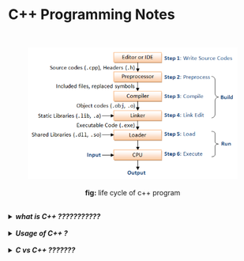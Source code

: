 # C++ Programming Notes

<br/>

<!--
<details>
	<summary> <b><em> Life cycle of C++ program </em></b> </summary>
<p>-->

<div align="center" width="600">
<figure>
<img src="images/life-cycle.png" alt="life cycle of c++ program">
	<figcaption> <br/> <b>fig: </b>life cycle of c++ program </figcaption>
</figure>
</div>

<!--</p>
</details>-->

<br/>


<details>
	<summary> <b><em> what is C++ ??????????? </em></b> </summary>
<p>

***Answer:***</p>
</details>

<br/>

<details>
	<summary> <b><em> Usage of C++ ? </em></b> </summary>
<p>

***Answer:***
_C++ is a very powerful **systems programming language** , it is used in operating Systems, games and graphic engines, embedded systems, device drivers, development tools and much more. most notably it is used -_

- In scientific Applications where speed is very important.
- In Embedded Applications where resources are limited.
- In Video Games and Graphic Applications where environment is constrained.
- In complex Applications with millions of lines of code, such as compiler, browser, 
- In Banking and trading systems where latency is important.
- In computer vision and image processing libraries such as OpenCV.
- C++ being effective and efficient in proper utilization of resources, it is widely prefered in competetive coding.
	
> _although c++ is not a leading language, and the fact that most work requiring c++ is legacy systems, and in highly computational, complex systems with constrained environment. it is used by major companies such as BMW, Apple, Amazon, siemens..._

creator Bjarne Stroustrup talks about Applications in<a href="https://youtu.be/UdTzHmjMYBc"> this video...</a>, for more about applications <a href="https://www.stroustrup.com/applications.html"> read this...</a>
</p>
</details>

<br/>

<details>
	<summary> <b><em> C vs C++ ??????? </em></b> </summary>
<p>

***Answer:***</p>
</details>









